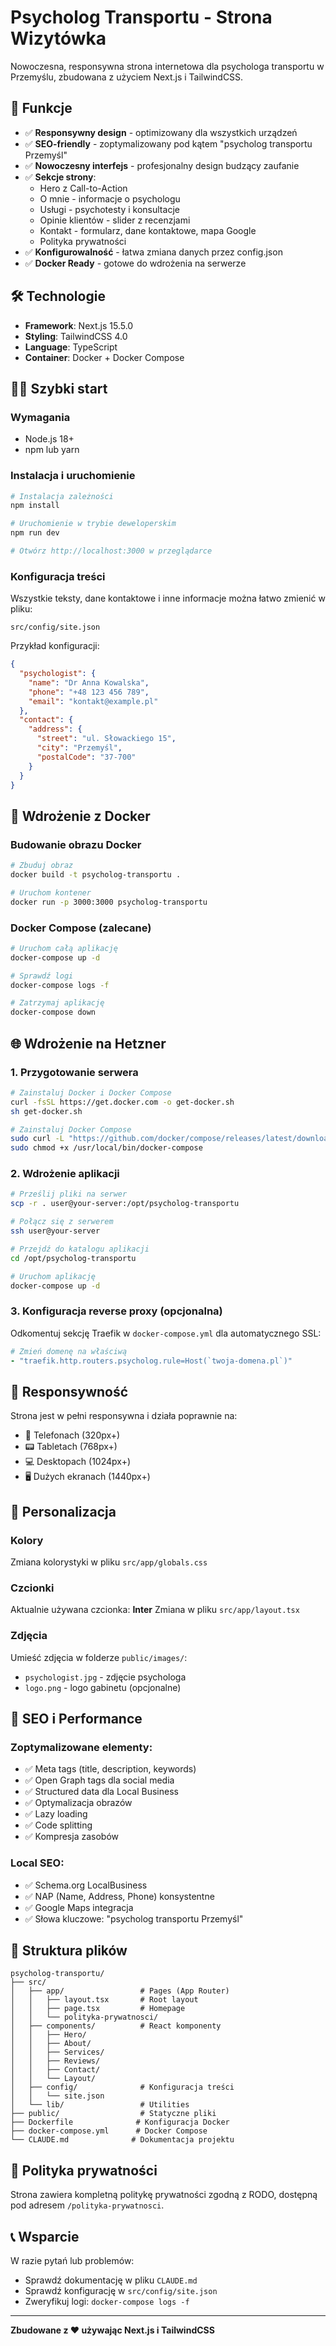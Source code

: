 # Psycholog Transportu - Strona Wizytówka

Nowoczesna, responsywna strona internetowa dla psychologa transportu w Przemyślu, zbudowana z użyciem Next.js i TailwindCSS.

## 🚀 Funkcje

- ✅ **Responsywny design** - optimizowany dla wszystkich urządzeń
- ✅ **SEO-friendly** - zoptymalizowany pod kątem "psycholog transportu Przemyśl"
- ✅ **Nowoczesny interfejs** - profesjonalny design budzący zaufanie
- ✅ **Sekcje strony**:
  - Hero z Call-to-Action
  - O mnie - informacje o psychologu
  - Usługi - psychotesty i konsultacje
  - Opinie klientów - slider z recenzjami
  - Kontakt - formularz, dane kontaktowe, mapa Google
  - Polityka prywatności
- ✅ **Konfigurowalność** - łatwa zmiana danych przez config.json
- ✅ **Docker Ready** - gotowe do wdrożenia na serwerze

## 🛠 Technologie

- **Framework**: Next.js 15.5.0
- **Styling**: TailwindCSS 4.0
- **Language**: TypeScript
- **Container**: Docker + Docker Compose

## 🏃‍♂️ Szybki start

### Wymagania
- Node.js 18+ 
- npm lub yarn

### Instalacja i uruchomienie

```bash
# Instalacja zależności
npm install

# Uruchomienie w trybie deweloperskim
npm run dev

# Otwórz http://localhost:3000 w przeglądarce
```

### Konfiguracja treści

Wszystkie teksty, dane kontaktowe i inne informacje można łatwo zmienić w pliku:
```
src/config/site.json
```

Przykład konfiguracji:
```json
{
  "psychologist": {
    "name": "Dr Anna Kowalska",
    "phone": "+48 123 456 789",
    "email": "kontakt@example.pl"
  },
  "contact": {
    "address": {
      "street": "ul. Słowackiego 15",
      "city": "Przemyśl",
      "postalCode": "37-700"
    }
  }
}
```

## 🐳 Wdrożenie z Docker

### Budowanie obrazu Docker

```bash
# Zbuduj obraz
docker build -t psycholog-transportu .

# Uruchom kontener
docker run -p 3000:3000 psycholog-transportu
```

### Docker Compose (zalecane)

```bash
# Uruchom całą aplikację
docker-compose up -d

# Sprawdź logi
docker-compose logs -f

# Zatrzymaj aplikację
docker-compose down
```

## 🌐 Wdrożenie na Hetzner

### 1. Przygotowanie serwera

```bash
# Zainstaluj Docker i Docker Compose
curl -fsSL https://get.docker.com -o get-docker.sh
sh get-docker.sh

# Zainstaluj Docker Compose
sudo curl -L "https://github.com/docker/compose/releases/latest/download/docker-compose-$(uname -s)-$(uname -m)" -o /usr/local/bin/docker-compose
sudo chmod +x /usr/local/bin/docker-compose
```

### 2. Wdrożenie aplikacji

```bash
# Prześlij pliki na serwer
scp -r . user@your-server:/opt/psycholog-transportu

# Połącz się z serwerem
ssh user@your-server

# Przejdź do katalogu aplikacji
cd /opt/psycholog-transportu

# Uruchom aplikację
docker-compose up -d
```

### 3. Konfiguracja reverse proxy (opcjonalna)

Odkomentuj sekcję Traefik w `docker-compose.yml` dla automatycznego SSL:

```yaml
# Zmień domenę na właściwą
- "traefik.http.routers.psycholog.rule=Host(`twoja-domena.pl`)"
```

## 📱 Responsywność

Strona jest w pełni responsywna i działa poprawnie na:
- 📱 Telefonach (320px+)
- 📟 Tabletach (768px+)
- 💻 Desktopach (1024px+)
- 🖥 Dużych ekranach (1440px+)

## 🎨 Personalizacja

### Kolory
Zmiana kolorystyki w pliku `src/app/globals.css`

### Czcionki
Aktualnie używana czcionka: **Inter**
Zmiana w pliku `src/app/layout.tsx`

### Zdjęcia
Umieść zdjęcia w folderze `public/images/`:
- `psychologist.jpg` - zdjęcie psychologa
- `logo.png` - logo gabinetu (opcjonalne)

## 🔧 SEO i Performance

### Zoptymalizowane elementy:
- ✅ Meta tags (title, description, keywords)
- ✅ Open Graph tags dla social media
- ✅ Structured data dla Local Business
- ✅ Optymalizacja obrazów
- ✅ Lazy loading
- ✅ Code splitting
- ✅ Kompresja zasobów

### Local SEO:
- ✅ Schema.org LocalBusiness
- ✅ NAP (Name, Address, Phone) konsystentne
- ✅ Google Maps integracja
- ✅ Słowa kluczowe: "psycholog transportu Przemyśl"

## 📄 Struktura plików

```
psycholog-transportu/
├── src/
│   ├── app/                 # Pages (App Router)
│   │   ├── layout.tsx       # Root layout
│   │   ├── page.tsx         # Homepage
│   │   └── polityka-prywatnosci/
│   ├── components/          # React komponenty
│   │   ├── Hero/
│   │   ├── About/
│   │   ├── Services/
│   │   ├── Reviews/
│   │   ├── Contact/
│   │   └── Layout/
│   ├── config/              # Konfiguracja treści
│   │   └── site.json
│   └── lib/                 # Utilities
├── public/                  # Statyczne pliki
├── Dockerfile              # Konfiguracja Docker
├── docker-compose.yml      # Docker Compose
└── CLAUDE.md              # Dokumentacja projektu
```

## 🔐 Polityka prywatności

Strona zawiera kompletną politykę prywatności zgodną z RODO, dostępną pod adresem `/polityka-prywatnosci`.

## 📞 Wsparcie

W razie pytań lub problemów:
- Sprawdź dokumentację w pliku `CLAUDE.md`
- Sprawdź konfigurację w `src/config/site.json`
- Zweryfikuj logi: `docker-compose logs -f`

---
**Zbudowane z ❤️ używając Next.js i TailwindCSS**
